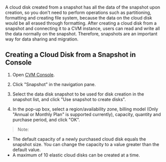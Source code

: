 A cloud disk created from a snapshot has all the data of the snapshot upon creation, so you don't need to perform operations such as partitioning, formatting and creating file system, because the data on the cloud disk would be all erased through formatting. After creating a cloud disk from a snapshot and connecting it to a CVM instance, users can read and write all the data normally on the snapshot. Therefore, snapshots are an important way for data sharing and migration.

## Creating a Cloud Disk from a Snapshot in Console
1) Open [CVM Console](https://console.cloud.tencent.com/cvm/).

2) Click "Snapshot" in the navigation pane.

3) Select the data disk snapshot to be used for disk creation in the snapshot list, and click "Use snapshot to create disks".

4) In the pop-up box, select a region/availability zone, billing model (Only "Annual or Monthly Plan" is supported currently), capacity, quantity and purchase period, and click "OK".

> Note:
> 
- The default capacity of a newly purchased cloud disk equals the snapshot size. You can change the capacity to a value greater than the default value.
- A maximum of 10 elastic cloud disks can be created at a time.

